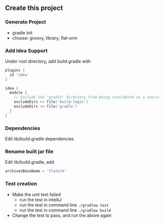 ## Create this project
### Generate Project
* gradle init
* choose: groovy, library, flat-orm

### Add Idea Support
Under root directory, add build.gradle with

```groovy
plugins {
  id 'idea'
}

idea {
  module {
    // Exclude the 'gradle' directory from being considered as a source directory
    excludeDirs += file('build-logic')
    excludeDirs += file('gradle')
  }
}
```

### Dependencies
Edit lib/build.gradle dependencies

### Rename built jar file
Edit lib/build.gradle, add

```groovy
archivesBaseName = 'flatorm'
```

### Test creation
* Make the unit test failed
  * run the test in intelliJ
  * run the test in command line `./gradlew test`
  * run the test in command line `./gradlew build`
* Change the test to pass, and run the above again